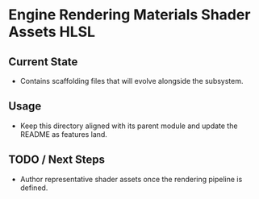 # Engine Rendering Materials Shader Assets HLSL

## Current State

- Contains scaffolding files that will evolve alongside the subsystem.

## Usage

- Keep this directory aligned with its parent module and update the README as features land.

## TODO / Next Steps

- Author representative shader assets once the rendering pipeline is defined.

